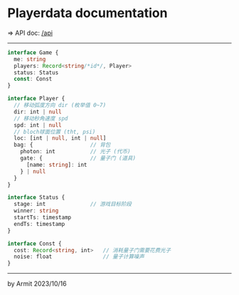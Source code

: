 # Playerdata documentation

=> API doc: [/api](/api)

----

```typescript
interface Game {
  me: string
  players: Record<string/*id*/, Player>
  status: Status
  const: Const
}

interface Player {
  // 移动弧度方向 dir (枚举值 0~7)
  dir: int | null
  // 移动秒角速度 spd
  spd: int | null
  // bloch球面位置 (tht, psi)
  loc: [int | null, int | null]
  bag: {                  // 背包
    photon: int           // 光子 (代币)
    gate: {               // 量子门 (道具)
      [name: string]: int
    } | null
  }
}

interface Status {
  stage: int              // 游戏目标阶段
  winner: string
  startTs: timestamp
  endTs: timestamp
}

interface Const {
  cost: Record<string, int>   // 消耗量子门需要花费光子
  noise: float                // 量子计算噪声
}
```

----

<p> by Armit <time> 2023/10/16 </time> </p>
